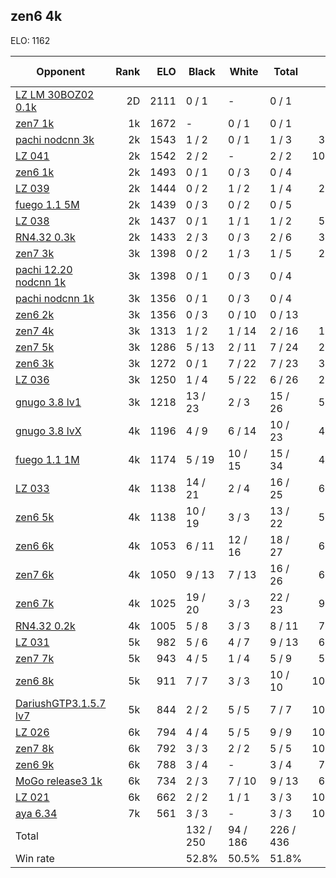 ## zen6 4k ##

ELO: 1162

Opponent | Rank | ELO | Black | White | Total | Win rate
---------|-----:|----:|-------|-------|-------|-------:
[LZ LM 30BOZ02 0.1k](LZ%20LM%2030BOZ02%200.1k.md) | 2D | 2111 | 0 / 1 | - | 0 / 1 | 0.0%
[zen7 1k](zen7%201k.md) | 1k | 1672 | - | 0 / 1 | 0 / 1 | 0.0%
[pachi nodcnn 3k](pachi%20nodcnn%203k.md) | 2k | 1543 | 1 / 2 | 0 / 1 | 1 / 3 | 33.3%
[LZ 041](LZ%20041.md) | 2k | 1542 | 2 / 2 | - | 2 / 2 | 100.0%
[zen6 1k](zen6%201k.md) | 2k | 1493 | 0 / 1 | 0 / 3 | 0 / 4 | 0.0%
[LZ 039](LZ%20039.md) | 2k | 1444 | 0 / 2 | 1 / 2 | 1 / 4 | 25.0%
[fuego 1.1 5M](fuego%201.1%205M.md) | 2k | 1439 | 0 / 3 | 0 / 2 | 0 / 5 | 0.0%
[LZ 038](LZ%20038.md) | 2k | 1437 | 0 / 1 | 1 / 1 | 1 / 2 | 50.0%
[RN4.32 0.3k](RN4.32%200.3k.md) | 2k | 1433 | 2 / 3 | 0 / 3 | 2 / 6 | 33.3%
[zen7 3k](zen7%203k.md) | 3k | 1398 | 0 / 2 | 1 / 3 | 1 / 5 | 20.0%
[pachi 12.20 nodcnn 1k](pachi%2012.20%20nodcnn%201k.md) | 3k | 1398 | 0 / 1 | 0 / 3 | 0 / 4 | 0.0%
[pachi nodcnn 1k](pachi%20nodcnn%201k.md) | 3k | 1356 | 0 / 1 | 0 / 3 | 0 / 4 | 0.0%
[zen6 2k](zen6%202k.md) | 3k | 1356 | 0 / 3 | 0 / 10 | 0 / 13 | 0.0%
[zen7 4k](zen7%204k.md) | 3k | 1313 | 1 / 2 | 1 / 14 | 2 / 16 | 12.5%
[zen7 5k](zen7%205k.md) | 3k | 1286 | 5 / 13 | 2 / 11 | 7 / 24 | 29.2%
[zen6 3k](zen6%203k.md) | 3k | 1272 | 0 / 1 | 7 / 22 | 7 / 23 | 30.4%
[LZ 036](LZ%20036.md) | 3k | 1250 | 1 / 4 | 5 / 22 | 6 / 26 | 23.1%
[gnugo 3.8 lv1](gnugo%203.8%20lv1.md) | 3k | 1218 | 13 / 23 | 2 / 3 | 15 / 26 | 57.7%
[gnugo 3.8 lvX](gnugo%203.8%20lvX.md) | 4k | 1196 | 4 / 9 | 6 / 14 | 10 / 23 | 43.5%
[fuego 1.1 1M](fuego%201.1%201M.md) | 4k | 1174 | 5 / 19 | 10 / 15 | 15 / 34 | 44.1%
[LZ 033](LZ%20033.md) | 4k | 1138 | 14 / 21 | 2 / 4 | 16 / 25 | 64.0%
[zen6 5k](zen6%205k.md) | 4k | 1138 | 10 / 19 | 3 / 3 | 13 / 22 | 59.1%
[zen6 6k](zen6%206k.md) | 4k | 1053 | 6 / 11 | 12 / 16 | 18 / 27 | 66.7%
[zen7 6k](zen7%206k.md) | 4k | 1050 | 9 / 13 | 7 / 13 | 16 / 26 | 61.5%
[zen6 7k](zen6%207k.md) | 4k | 1025 | 19 / 20 | 3 / 3 | 22 / 23 | 95.7%
[RN4.32 0.2k](RN4.32%200.2k.md) | 4k | 1005 | 5 / 8 | 3 / 3 | 8 / 11 | 72.7%
[LZ 031](LZ%20031.md) | 5k | 982 | 5 / 6 | 4 / 7 | 9 / 13 | 69.2%
[zen7 7k](zen7%207k.md) | 5k | 943 | 4 / 5 | 1 / 4 | 5 / 9 | 55.6%
[zen6 8k](zen6%208k.md) | 5k | 911 | 7 / 7 | 3 / 3 | 10 / 10 | 100.0%
[DariushGTP3.1.5.7 lv7](DariushGTP3.1.5.7%20lv7.md) | 5k | 844 | 2 / 2 | 5 / 5 | 7 / 7 | 100.0%
[LZ 026](LZ%20026.md) | 6k | 794 | 4 / 4 | 5 / 5 | 9 / 9 | 100.0%
[zen7 8k](zen7%208k.md) | 6k | 792 | 3 / 3 | 2 / 2 | 5 / 5 | 100.0%
[zen6 9k](zen6%209k.md) | 6k | 788 | 3 / 4 | - | 3 / 4 | 75.0%
[MoGo release3 1k](MoGo%20release3%201k.md) | 6k | 734 | 2 / 3 | 7 / 10 | 9 / 13 | 69.2%
[LZ 021](LZ%20021.md) | 6k | 662 | 2 / 2 | 1 / 1 | 3 / 3 | 100.0%
[aya 6.34](aya%206.34.md) | 7k | 561 | 3 / 3 | - | 3 / 3 | 100.0%
Total | | | 132 / 250 | 94 / 186 | 226 / 436 | 
Win rate| | | 52.8% | 50.5% | 51.8% | 
